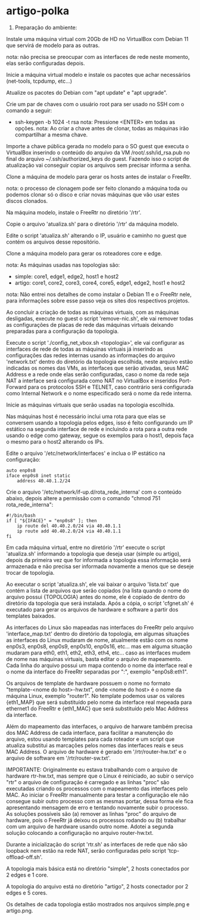 # artigo-polka


1) Preparação do ambiente:

Instale uma máquina virtual com 20Gb de HD no VirtualBox com Debian 11 que servirá de modelo para as outras.

  nota: não precisa se preocupar com as interfaces de rede neste momento, elas serão configuradas depois.


Inicie a máquina virtual modelo e instale os pacotes que achar necessários (net-tools, tcpdump, etc...)

Atualize os pacotes do Debian com "apt update" e "apt upgrade".

Crie um par de chaves com o usuário root para ser usado no SSH com o comando a seguir:
- ssh-keygen -b 1024 -t rsa
  nota: Pressione \<ENTER\> em todas as opções.
  nota: Ao criar a chave antes de clonar, todas as máquinas irão compartilhar a mesma chave.

Importe a chave pública gerada no modelo para o SO guest que executa o VirtualBox inserindo o conteúdo do arquivo da VM /root/.ssh/id_rsa.pub no final do arquivo ~/.ssh/authorized_keys do guest. Fazendo isso o script de atualização vai conseguir copiar os arquivos sem precisar informa a senha.

  
Clone a máquina de modelo para gerar os hosts antes de instalar o FreeRtr.

  nota: o processo de clonagem pode ser feito clonando a máquina toda ou podemos clonar só o disco e criar novas máquinas que vão usar estes discos clonados.

  
Na máquina modelo, instale o FreeRtr no diretório '/rtr'.


Copie o arquivo 'atualiza.sh' para o diretório '/rtr' da máquina modelo.


Edite o script 'atualiza.sh' alterando o IP, usuário e caminho no guest que contém os arquivos desse repositório.


Clone a máquina modelo para gerar os roteadores core e edge.

nota: As máquinas usadas nas topologias são:
- simple: core1, edge1, edge2, host1 e host2
- artigo: core1, core2, core3, core4, core5, edge1, edge2, host1 e host2

nota: Não entrei nos detalhes de como instalar o Debian 11 e o FreeRtr nele, para informações sobre esse passo veja os sites dos respectivos projetos.


Ao concluir a criação de todas as máquinas virtuais, com as máquinas desligadas, execute no guest o script 'remove-nic.sh', ele vai remover todas as configurações de placas de rede das máquinas virtuais deixando preparadas para a configuração da topologia.


Execute o script './config_net_vbox.sh \<topologia\>', ele vai configurar as interfaces de rede de todas as máquinas virtuais já inserindo as configurações das redes internas usando as informações do arquivo 'network.txt' dentro do diretório da topologia escolhida, neste arquivo estão indicadas os nomes das VMs, as interfaces que serão ativadas, seus MAC Address e a rede onde elas serão configuradas, caso o nome da rede seja NAT a interface será configurada como NAT no VirtualBox e inseridos Port-Forward para os protocolos SSH e TELNET, caso contrário será configurada como Internal Network e o nome especificado será o nome da rede interna.


Inicie as máquinas virtuais que serão usadas na topologia escolhida.


Nas máquinas host é necessário inclui uma rota para que elas se conversem usando a topologia pelos edges, isso é feito configurando um IP estático na segunda interface de rede e incluindo a rota para a outra rede usando o edge como gateway, segue os exemplos para o host1, depois faça o mesmo para o host2 alterando os IPs.

Edite o arquivo '/etc/network/interfaces' e inclua o IP estático na configuração:
```
auto enp0s8
iface enp0s8 inet static
    address 40.40.1.2/24
```
Crie o arquivo '/etc/network/if-up.d/rota_rede_interna' com o conteúdo abaixo, depois altere a permissão com o comando "chmod 751 rota_rede_interna":
```
#!/bin/bash
if [ "${IFACE}" = "enp0s8" ]; then
    ip route del 40.40.2.0/24 via 40.40.1.1
    ip route add 40.40.2.0/24 via 40.40.1.1
fi
```

Em cada máquina virtual, entre no diretório '/rtr' execute o script 'atualiza.sh' informando a topologia que deseja usar (simple ou artigo), depois da primeira vez que for informada a topologia essa informação será armazenada e não precisa ser informada novamente a menos que se deseje trocar de topologia.


Ao executar o script 'atualiza.sh', ele vai baixar o arquivo 'lista.txt' que contém a lista de arquivos que serão copiados (na lista quando o nome do arquivo possui {TOPOLOGIA} antes do nome, ele é copiado de dentro do diretório da topologia que será instalada. Após a cópia, o script 'cfgnet.sh' é executado para gerar os arquivos de hardware e software a partir dos templates baixados.


As interfaces do Linux são mapeadas nas interfaces do FreeRtr pelo arquivo 'interface_map.txt' dentro do diretório da topologia, em algumas situações as interfaces do Linux mudaram de nome, atualmente estão com os nome enp0s3, enp0s8, enp0s9, enp0s10, enp0s16, etc... mas em alguma situação mudaram para eth0, eth1, eth2, eth3, eth4, etc... caso as interfaces mudem de nome nas máquinas virtuais, basta editar o arquivo de mapeamento. Cada linha do arquivo possui um mapa contendo o nome da interface real e o nome da interface do FreeRtr separadas por ":", exemplo "enp0s8:eth1".


Os arquivos de template de hardware possuem o nome no formato "template-\<nome do host\>-hw.txt", onde \<nome do host\> é o nome da máquina Linux, exemplo "router1". No template podemos usar os valores {eth1_MAP} que será substituído pelo nome da interface real mepeada para ethernet1 do FreeRtr e {eth1_MAC} que será substituído pelo Mac Address da interface.


Além do mapeamento das interfaces, o arquivo de harware também precisa dos MAC Address de cada interface, para facilitar a manutenção do arquivo, estou usando templates para cada roteador e um script que atualiza substitui as marcações pelos nomes das interfaces reais e seus MAC Address.
O arquivo de hardware é gerado em '/rtr/router-hw.txt' e o arquivo de software em '/rtr/router-sw.txt'.


IMPORTANTE: Originalmente eu estava trabalhando com o arquivo de hardware rtr-hw.txt, mas sempre que o Linux é reiniciado, ao subir o serviço "rtr" o arquivo de configuração é carregado e as linhas "proc" são executadas criando os processos com o mapeamento das interfaces pelo MAC. Ao iniciar o FreeRtr manualmente para testar a configuração ele não consegue subir outro processo com as mesmas portar, dessa forma ele fica apresentando mensagem de erro e tentando novamente subir o processo. As soluções possíveis são (a) remover as linhas "proc" do arquivo de hardware, pois o FreeRtr já deixou os processos rodando ou (b) trabalhar com um arquivo de hardware usando outro nome. Adotei a segunda solução colocando a configuração no arquivo router-hw.txt.


Durante a inicialização do script 'rtr.sh' as interfaces de rede que não são loopback nem estão na rede NAT, serão configuradas pelo script 'tcp-offload-off.sh'.


A topologia mais básica está no diretório "simple", 2 hosts conectados por 2 edges e 1 core.


A topologia do arquivo está no diretório "artigo", 2 hosts conectador por 2 edges e 5 cores.


Os detalhes de cada topologia estão mostrados nos arquivos simple.png e artigo.png.
